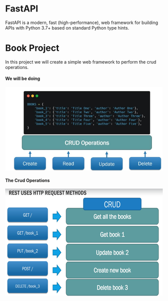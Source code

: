 # FastAPI
FastAPI is a modern, fast (high-performance), web framework for building APIs with Python 3.7+ based on standard Python type hints.
# Book Project
In this project we will create a simple web framework to perform the crud operations.
#### We will be doing 
![image](assests/1.jpg)
#### The Crud Operations
<img src= "assests/2.png" width="647" height="343">